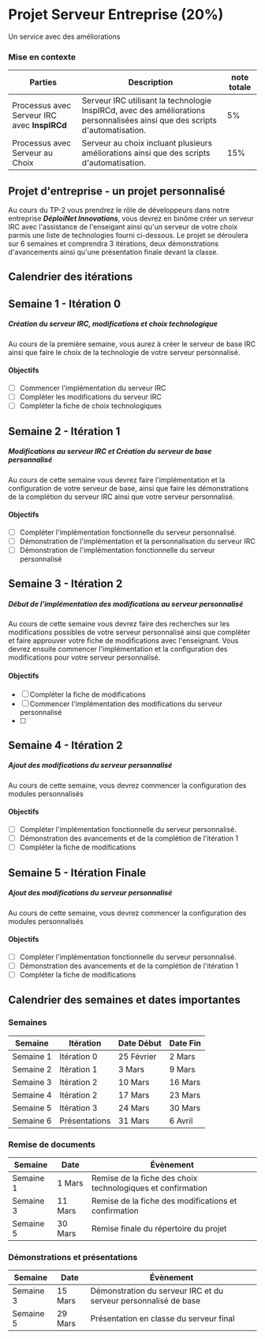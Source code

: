 # Projet Serveur Entreprise (20%)
Un service avec des améliorations

### Mise en contexte


| Parties | Description | note totale |
| ----------- | ----------- | ----------- |
| Processus avec Serveur IRC avec **InspIRCd** | Serveur IRC utilisant la technologie InspIRCd, avec des améliorations personnalisées ainsi que des scripts d'automatisation. | 5% |
| Processus avec Serveur au Choix | Serveur au choix incluant plusieurs améliorations ainsi que des scripts d'automatisation. | 15% |

## Projet d'entreprise - un projet personnalisé

Au cours du TP-2 vous prendrez le rôle de développeurs dans notre entreprise ***DéploiNet Innovations***, vous devrez en binôme créer un serveur IRC avec l'assistance de l'enseigant ainsi qu'un serveur de votre choix parmis une liste de technologies fourni ci-dessous. Le projet se déroulera sur 6 semaines et comprendra 3 itérations, deux démonstrations d'avancements ainsi qu'une présentation finale devant la classe.

## Calendrier des itérations

## Semaine 1 - Itération 0
##### Création du serveur IRC, modifications et choix technologique
Au cours de la première semaine, vous aurez à créer le serveur de base IRC ainsi que faire le choix de la technologie de votre serveur personnalisé.

#### Objectifs
- [ ] Commencer l'implémentation du serveur IRC
- [ ] Compléter les modifications du serveur IRC
- [ ] Compléter la fiche de choix technologiques

## Semaine 2 - Itération 1
##### Modifications au serveur IRC et Création du serveur de base personnalisé
Au cours de cette semaine vous devrez faire l'implémentation et la configuration de votre serveur de base, ainsi que faire les démonstrations de la complétion du serveur IRC ainsi que votre serveur personnalisé.

#### Objectifs
- [ ] Compléter l'implémentation fonctionnelle du serveur personnalisé.
- [ ] Démonstration de l'implémentation et la personnalisation du serveur IRC
- [ ] Démonstration de l'implémentation fonctionnelle du serveur personnalisé

## Semaine 3 - Itération 2
##### Début de l'implémentation des modifications au serveur personnalisé
Au cours de cette semaine vous devrez faire des recherches sur les modifications possibles de votre serveur personnalisé ainsi que compléter et faire approuver votre fiche de modifications avec l'enseignant. Vous devrez ensuite commencer l'implémentation et la configuration des modifications pour votre serveur personnalisé.

#### Objectifs
- [ ] Compléter la fiche de modifications
- [ ] Commencer l'implémentation des modifications du serveur personnalisé
- [ ] 

## Semaine 4 - Itération 2
##### Ajout des modifications du serveur personnalisé 
Au cours de cette semaine, vous devrez commencer la configuration des modules personnalisés

#### Objectifs
- [ ] Compléter l'implémentation fonctionnelle du serveur personnalisé.
- [ ] Démonstration des avancements et de la complétion de l'itération 1
- [ ] Compléter la fiche de modifications

## Semaine 5 - Itération Finale
##### Ajout des modifications du serveur personnalisé 
Au cours de cette semaine, vous devrez commencer la configuration des modules personnalisés

#### Objectifs
- [ ] Compléter l'implémentation fonctionnelle du serveur personnalisé.
- [ ] Démonstration des avancements et de la complétion de l'itération 1
- [ ] Compléter la fiche de modifications

## Calendrier des semaines et dates importantes

### Semaines

| Semaine | Itération | Date Début | Date Fin | 
| ----------- | ----------- | ----------- | ----------- |
| Semaine 1 | Itération 0  | 25 Février |  2 Mars |
| Semaine 2 | Itération 1  | 3 Mars | 9 Mars |
| Semaine 3 | Itération 2  | 10 Mars |  16 Mars |
| Semaine 4 | Itération 2  | 17 Mars | 23 Mars  |
| Semaine 5 | Itération 3  | 24 Mars |  30 Mars |
| Semaine 6 | Présentations  | 31 Mars |  6 Avril |

### Remise de documents

| Semaine | Date | Évènement | 
| ----------- | ----------- | ----------- |
| Semaine 1 | 1 Mars | Remise de la fiche des choix technologiques et confirmation |
| Semaine 3 | 11 Mars |  Remise de la fiche des modifications et confirmation |
| Semaine 5 | 30 Mars |  Remise finale du répertoire du projet |

### Démonstrations et présentations

| Semaine | Date | Évènement | 
| ----------- | ----------- | ----------- |
| Semaine 3 | 15 Mars |  Démonstration du serveur IRC et du serveur personnalisé de base|
| Semaine 5 | 29 Mars |  Présentation en classe du serveur final |